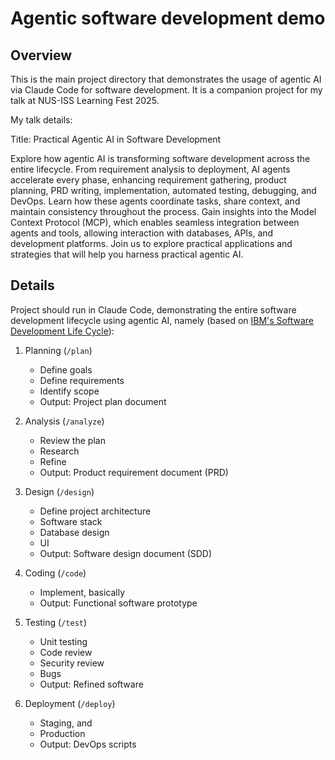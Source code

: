 # Agentic software development demo

## Overview

This is the main project directory that demonstrates the usage of agentic AI via Claude Code for software development. It is a companion project for my talk at NUS-ISS Learning Fest 2025.

My talk details:

Title: Practical Agentic AI in Software Development

Explore how agentic AI is transforming software development across the entire lifecycle. From requirement analysis to deployment, AI agents accelerate every phase, enhancing requirement gathering, product planning, PRD writing, implementation, automated testing, debugging, and DevOps. Learn how these agents coordinate tasks, share context, and maintain consistency throughout the process. Gain insights into the Model Context Protocol (MCP), which enables seamless integration between agents and tools, allowing interaction with databases, APIs, and development platforms. Join us to explore practical applications and strategies that will help you harness practical agentic AI.


## Details

Project should run in Claude Code, demonstrating the entire software development lifecycle using agentic AI, namely (based on [IBM's Software Development Life Cycle](https://www.ibm.com/think/topics/sdlc)):

1. Planning (`/plan`)
    - Define goals
    - Define requirements
    - Identify scope
    - Output: Project plan document

2. Analysis (`/analyze`)
    - Review the plan
    - Research
    - Refine
    - Output: Product requirement document (PRD)

3. Design (`/design`)
    - Define project architecture
    - Software stack
    - Database design
    - UI
    - Output: Software design document (SDD)

4. Coding (`/code`)
    - Implement, basically
    - Output: Functional software prototype

5. Testing (`/test`)
    - Unit testing
    - Code review
    - Security review
    - Bugs
    - Output: Refined software

6. Deployment (`/deploy`)
    - Staging, and
    - Production
    - Output: DevOps scripts
